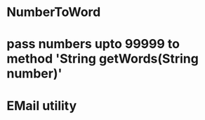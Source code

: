 # NumberToWord
# pass numbers upto 99999 to method 'String getWords(String number)'
# EMail utility
